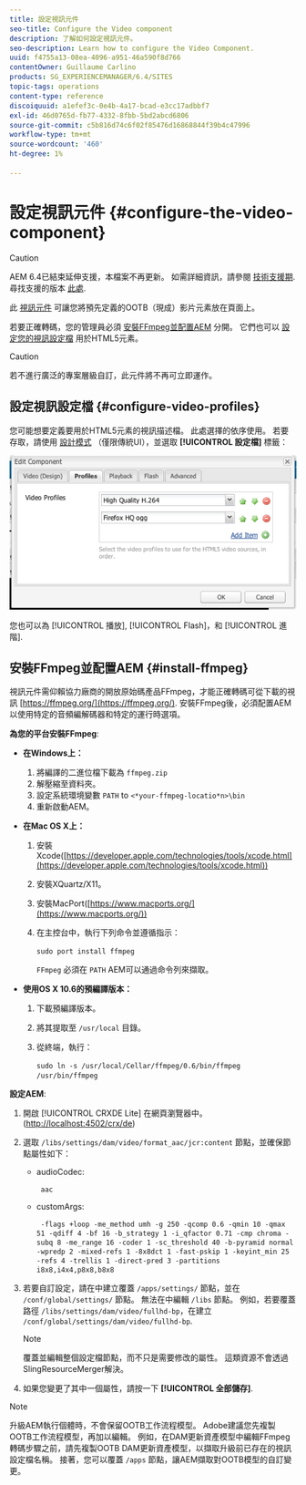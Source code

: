 ```yaml
---
title: 設定視訊元件
seo-title: Configure the Video component
description: 了解如何設定視訊元件。
seo-description: Learn how to configure the Video Component.
uuid: f4755a13-08ea-4096-a951-46a590f8d766
contentOwner: Guillaume Carlino
products: SG_EXPERIENCEMANAGER/6.4/SITES
topic-tags: operations
content-type: reference
discoiquuid: a1efef3c-0e4b-4a17-bcad-e3cc17adbbf7
exl-id: 46d0765d-fb77-4332-8fbb-5bd2abcd6806
source-git-commit: c5b816d74c6f02f85476d16868844f39b4c47996
workflow-type: tm+mt
source-wordcount: '460'
ht-degree: 1%

---
```


# 設定視訊元件 {#configure-the-video-component}

>[!CAUTION]
>
>AEM 6.4已結束延伸支援，本檔案不再更新。 如需詳細資訊，請參閱 [技術支援期](https://helpx.adobe.com//tw/support/programs/eol-matrix.html). 尋找支援的版本 [此處](https://experienceleague.adobe.com/docs/).

此 [視訊元件](/help/sites-authoring/default-components-foundation.md#video) 可讓您將預先定義的OOTB（現成）影片元素放在頁面上。

若要正確轉碼，您的管理員必須 [安裝FFmpeg並配置AEM](#install-ffmpeg) 分開。 它們也可以 [設定您的視訊設定檔](#configure-video-profiles) 用於HTML5元素。

>[!CAUTION]
>
>若不進行廣泛的專案層級自訂，此元件將不再可立即運作。

## 設定視訊設定檔 {#configure-video-profiles}

您可能想要定義要用於HTML5元素的視訊描述檔。 此處選擇的依序使用。 若要存取，請使用 [設計模式](/help/sites-authoring/default-components-designmode.md) （僅限傳統UI），並選取 **[!UICONTROL 設定檔]** 標籤：

![chlimage_1-317](assets/chlimage_1-317.png)

您也可以為 [!UICONTROL 播放], [!UICONTROL Flash]，和 [!UICONTROL 進階].

## 安裝FFmpeg並配置AEM {#install-ffmpeg}

視訊元件需仰賴協力廠商的開放原始碼產品FFmpeg，才能正確轉碼可從下載的視訊 [https://ffmpeg.org/](https://ffmpeg.org/). 安裝FFmpeg後，必須配置AEM以使用特定的音頻編解碼器和特定的運行時選項。

**為您的平台安裝FFmpeg**:

* **在Windows上：**

   1. 將編譯的二進位檔下載為 `ffmpeg.zip`
   1. 解壓縮至資料夾。
   1. 設定系統環境變數 `PATH` to `<*your-ffmpeg-locatio*n>\bin`
   1. 重新啟動AEM。

* **在Mac OS X上：**

   1. 安裝Xcode([https://developer.apple.com/technologies/tools/xcode.html](https://developer.apple.com/technologies/tools/xcode.html))
   1. 安裝XQuartz/X11。
   1. 安裝MacPort([https://www.macports.org/](https://www.macports.org/))
   1. 在主控台中，執行下列命令並遵循指示：

      `sudo port install ffmpeg`

      `FFmpeg` 必須在 `PATH` AEM可以通過命令列來擷取。

* **使用OS X 10.6的預編譯版本：**

   1. 下載預編譯版本。
   1. 將其提取至 `/usr/local` 目錄。
   1. 從終端，執行：

      `sudo ln -s /usr/local/Cellar/ffmpeg/0.6/bin/ffmpeg /usr/bin/ffmpeg`

**設定AEM**:

1. 開啟 [!UICONTROL CRXDE Lite] 在網頁瀏覽器中。 ([http://localhost:4502/crx/de](http://localhost:4502/crx/de))
1. 選取 `/libs/settings/dam/video/format_aac/jcr:content` 節點，並確保節點屬性如下：

   * audioCodec:

      ```
       aac
      ```

   * customArgs:

      ```
       -flags +loop -me_method umh -g 250 -qcomp 0.6 -qmin 10 -qmax 51 -qdiff 4 -bf 16 -b_strategy 1 -i_qfactor 0.71 -cmp chroma -subq 8 -me_range 16 -coder 1 -sc_threshold 40 -b-pyramid normal -wpredp 2 -mixed-refs 1 -8x8dct 1 -fast-pskip 1 -keyint_min 25 -refs 4 -trellis 1 -direct-pred 3 -partitions i8x8,i4x4,p8x8,b8x8
      ```

1. 若要自訂設定，請在中建立覆蓋 `/apps/settings/` 節點，並在 `/conf/global/settings/` 節點。 無法在中編輯 `/libs` 節點。 例如，若要覆蓋路徑 `/libs/settings/dam/video/fullhd-bp`，在建立 `/conf/global/settings/dam/video/fullhd-bp`.

   >[!NOTE]
   >
   >覆蓋並編輯整個設定檔節點，而不只是需要修改的屬性。 這類資源不會透過SlingResourceMerger解決。

1. 如果您變更了其中一個屬性，請按一下 **[!UICONTROL 全部儲存]**.

>[!NOTE]
>
>升級AEM執行個體時，不會保留OOTB工作流程模型。 Adobe建議您先複製OOTB工作流程模型，再加以編輯。 例如，在DAM更新資產模型中編輯FFmpeg轉碼步驟之前，請先複製OOTB DAM更新資產模型，以擷取升級前已存在的視訊設定檔名稱。 接著，您可以覆蓋 `/apps` 節點，讓AEM擷取對OOTB模型的自訂變更。
